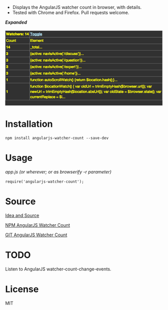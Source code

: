 * Displays the AngularJS watcher count in browser, with details.
* Tested with Chrome and Firefox. Pull requests welcome.

***Expanded***

![Expaned](https://github.com/xErik/angularjs-watcher-count/raw/master/img/expanded.png)

# Installation

```
npm install angularjs-watcher-count --save-dev
```

# Usage

*app.js (or wherever; or as browserify -r parameter)*
```
require('angularjs-watcher-count');
```

# Source

[Idea and Source](https://gist.github.com/kentcdodds/31c90402750572107922#file-get-watchers-js)

[NPM AngularJS Watcher Count](https://www.npmjs.com/package/angularjs-watcher-count)

[GIT AngularJS Watcher Count](https://github.com/xErik/angularjs-watcher-count)

# TODO

Listen to AngularJS watcher-count-change-events.

# License

MIT
